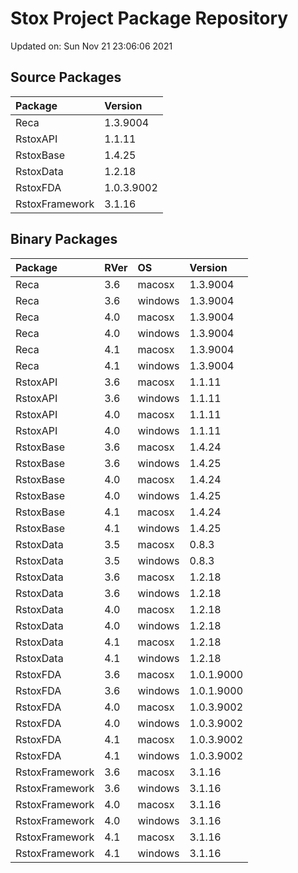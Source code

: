 # Stox Project Package Repository


Updated on: Sun Nov 21 23:06:06 2021
## Source Packages

|Package        |Version    |
|:--------------|:----------|
|Reca           |1.3.9004   |
|RstoxAPI       |1.1.11     |
|RstoxBase      |1.4.25     |
|RstoxData      |1.2.18     |
|RstoxFDA       |1.0.3.9002 |
|RstoxFramework |3.1.16     |

## Binary Packages

|Package        |RVer |OS      |Version    |
|:--------------|:----|:-------|:----------|
|Reca           |3.6  |macosx  |1.3.9004   |
|Reca           |3.6  |windows |1.3.9004   |
|Reca           |4.0  |macosx  |1.3.9004   |
|Reca           |4.0  |windows |1.3.9004   |
|Reca           |4.1  |macosx  |1.3.9004   |
|Reca           |4.1  |windows |1.3.9004   |
|RstoxAPI       |3.6  |macosx  |1.1.11     |
|RstoxAPI       |3.6  |windows |1.1.11     |
|RstoxAPI       |4.0  |macosx  |1.1.11     |
|RstoxAPI       |4.0  |windows |1.1.11     |
|RstoxBase      |3.6  |macosx  |1.4.24     |
|RstoxBase      |3.6  |windows |1.4.25     |
|RstoxBase      |4.0  |macosx  |1.4.24     |
|RstoxBase      |4.0  |windows |1.4.25     |
|RstoxBase      |4.1  |macosx  |1.4.24     |
|RstoxBase      |4.1  |windows |1.4.25     |
|RstoxData      |3.5  |macosx  |0.8.3      |
|RstoxData      |3.5  |windows |0.8.3      |
|RstoxData      |3.6  |macosx  |1.2.18     |
|RstoxData      |3.6  |windows |1.2.18     |
|RstoxData      |4.0  |macosx  |1.2.18     |
|RstoxData      |4.0  |windows |1.2.18     |
|RstoxData      |4.1  |macosx  |1.2.18     |
|RstoxData      |4.1  |windows |1.2.18     |
|RstoxFDA       |3.6  |macosx  |1.0.1.9000 |
|RstoxFDA       |3.6  |windows |1.0.1.9000 |
|RstoxFDA       |4.0  |macosx  |1.0.3.9002 |
|RstoxFDA       |4.0  |windows |1.0.3.9002 |
|RstoxFDA       |4.1  |macosx  |1.0.3.9002 |
|RstoxFDA       |4.1  |windows |1.0.3.9002 |
|RstoxFramework |3.6  |macosx  |3.1.16     |
|RstoxFramework |3.6  |windows |3.1.16     |
|RstoxFramework |4.0  |macosx  |3.1.16     |
|RstoxFramework |4.0  |windows |3.1.16     |
|RstoxFramework |4.1  |macosx  |3.1.16     |
|RstoxFramework |4.1  |windows |3.1.16     |
